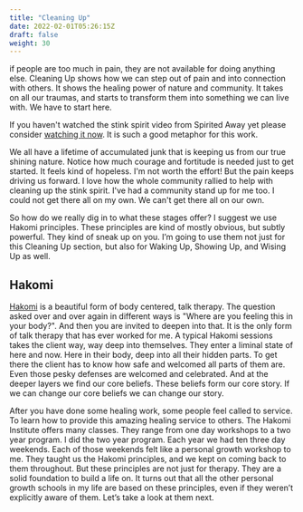 ```yaml
---
title: "Cleaning Up"
date: 2022-02-01T05:26:15Z
draft: false
weight: 30
---
```

if people are too much in pain, they are not available  for doing anything  else. 
Cleaning Up shows how we can step out of pain and into connection with others. It shows the healing power of nature and community. It takes on all our traumas, and starts to transform them into something we can live with. We have to start here. 

If you haven't watched the stink spirit video from Spirited Away yet please consider [watching it now][1]. It is such a good metaphor for this work.

We all have a lifetime of accumulated junk that is keeping us from our true shining nature. Notice how much courage and fortitude is needed just to get started. It feels kind of hopeless. I'm not worth the effort! But the pain keeps driving us forward. I love how the whole community rallied to help with cleaning up the stink spirit. I've had a community stand up for me too. I could not get there all on my own. We can't get there all on our own.

So how do we really dig in to what these stages offer? I suggest we use Hakomi principles. These principles are kind of mostly obvious, but subtly powerful. They kind of sneak up on you.  I’m going to use them not just for  this Cleaning Up section, but also for Waking Up, Showing Up, and Wising Up as well.

## Hakomi

[Hakomi][2] is a beautiful form of body centered, talk therapy. The question asked over and over again in different ways is "Where are you feeling this in your body?". And then you are invited to deepen into that. It is the only form of talk therapy that has ever worked for me. A typical Hakomi sessions takes the client way, way deep into themselves. They enter a liminal state of here and now. Here in their body, deep into all their hidden parts. To get there the client has to know how safe and welcomed all parts of them are. Even those pesky defenses are welcomed and celebrated. And at the deeper layers we find our core beliefs. These beliefs form our core story. If we can change our core beliefs we can change our story.

After you have done some healing work, some people feel called to service. To learn how to provide this amazing healing service to others. The Hakomi Institute offers many classes. They range from one day workshops to a two year program. I did the two year program. Each year we had ten three day weekends. Each of those weekends felt like a personal growth workshop to me. They taught us the Hakomi principles, and we kept on coming back to them throughout. But these principles are not just for therapy. They are a solid foundation to build a life on. It turns out that all the other personal growth schools in my life are based on these principles, even if they weren’t explicitly aware of them. Let’s take a look at them next.

[1]:	https://www.facebook.com/FansOfStudioGhibli/videos/spirited-away-bathhouse-clip/493650414055324/
[2]:	https://hakomiinstitute.com/
